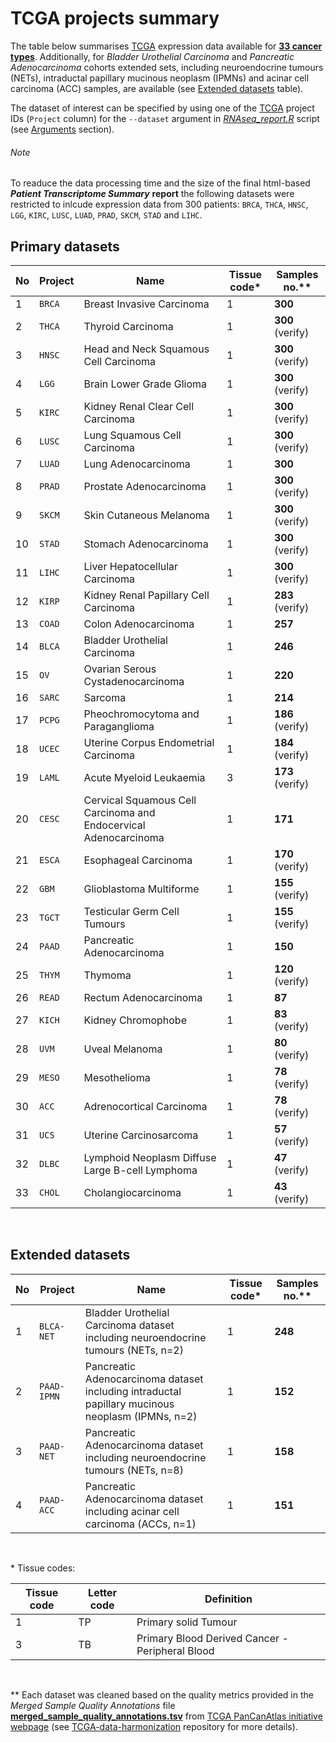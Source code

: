 # TCGA projects summary


The table below summarises [TCGA](https://portal.gdc.cancer.gov/) expression data available for **[33 cancer types](#primary-datasets)**. Additionally, for *Bladder Urothelial Carcinoma* and *Pancreatic Adenocarcinoma* cohorts extended sets, including neuroendocrine tumours (NETs), intraductal papillary mucinous neoplasm (IPMNs) and acinar cell carcinoma (ACC) samples, are available (see [Extended datasets](#extended-datasets) table).

The dataset of interest can be specified by using one of the [TCGA](https://portal.gdc.cancer.gov/) project IDs (`Project` column) for the `--dataset` argument in *[RNAseq_report.R](./rmd_files/RNAseq_report.R)* script (see [Arguments](./README.md#arguments) section).

###### Note

To readuce the data processing time and the size of the final html-based ***Patient Transcriptome Summary*** **report** the following datasets were restricted to inlcude expression data from 300 patients: `BRCA`, `THCA`, `HNSC`, 
`LGG`, `KIRC`, `LUSC`, `LUAD`, `PRAD`, `SKCM`, `STAD` and `LIHC`.

## Primary datasets

No | Project | Name | Tissue code\* | Samples no.\**
------------ | ------------ | ------------ | ------------ | ------------
1 | `BRCA`  | Breast Invasive Carcinoma | 1 | **300**
2 | `THCA`  | Thyroid Carcinoma | 1 | **300** (verify)
3 | `HNSC`  | Head and Neck Squamous Cell Carcinoma | 1 | **300** (verify)
4 | `LGG`   | Brain Lower Grade Glioma | 1 | **300** (verify)
5 | `KIRC`  | Kidney Renal Clear Cell Carcinoma | 1 | **300** (verify)
6 | `LUSC`  | Lung Squamous Cell Carcinoma | 1 | **300** (verify)
7 | `LUAD`  | Lung Adenocarcinoma | 1 | **300**
8 | `PRAD`  | Prostate Adenocarcinoma | 1 | **300** (verify)
9 | `SKCM`  | Skin Cutaneous Melanoma | 1 | **300** (verify)
10 | `STAD`  | Stomach Adenocarcinoma | 1 | **300** (verify)
11 | `LIHC`  | Liver Hepatocellular Carcinoma | 1 | **300** (verify)
12 | `KIRP` | Kidney Renal Papillary Cell Carcinoma | 1 | **283** (verify)
13 | `COAD`  | Colon Adenocarcinoma | 1 | **257**
14 | `BLCA`  | Bladder Urothelial Carcinoma | 1 | **246**
15 | `OV`    | Ovarian Serous Cystadenocarcinoma | 1 | **220**
16 | `SARC` | Sarcoma | 1 | **214**
17 | `PCPG`  | Pheochromocytoma and Paraganglioma | 1 | **186** (verify)
18 | `UCEC`  | Uterine Corpus Endometrial Carcinoma | 1 | **184** (verify)
19 | `LAML`  | Acute Myeloid Leukaemia | 3 | **173** (verify)
20 | `CESC`  | Cervical Squamous Cell Carcinoma and Endocervical Adenocarcinoma | 1 | **171**
21 | `ESCA`  | Esophageal Carcinoma | 1 | **170** (verify)
22 | `GBM`   | Glioblastoma Multiforme | 1 | **155** (verify)
23 | `TGCT`  | Testicular Germ Cell Tumours | 1 | **155** (verify)
24 | `PAAD`  | Pancreatic Adenocarcinoma | 1 | **150**
25 | `THYM`  | Thymoma | 1 | **120** (verify)
26 | `READ` | Rectum Adenocarcinoma | 1 | **87**
27 | `KICH`  | Kidney Chromophobe | 1 | **83** (verify)
28 | `UVM`   | Uveal Melanoma | 1 | **80** (verify)
29 | `MESO` | Mesothelioma | 1 | **78** (verify)
30 | `ACC`   | Adrenocortical Carcinoma | 1 | **78** (verify)
31 | `UCS`   | Uterine Carcinosarcoma | 1 | **57** (verify)
32 | `DLBC`  | Lymphoid Neoplasm Diffuse Large B-cell Lymphoma | 1 | **47** (verify)
33 | `CHOL`  | Cholangiocarcinoma | 1 | **43** (verify)
<br />

## Extended datasets

No | Project | Name | Tissue code\* | Samples no.\**
------------ | ------------ | ------------ | ------------ | ------------
1 | `BLCA-NET`  | Bladder Urothelial Carcinoma dataset including neuroendocrine tumours (NETs, n=2) | 1 | **248**
2 | `PAAD-IPMN`  | Pancreatic Adenocarcinoma dataset including intraductal papillary mucinous neoplasm (IPMNs, n=2) | 1 | **152**
3 | `PAAD-NET`  | Pancreatic Adenocarcinoma dataset including neuroendocrine tumours (NETs, n=8) | 1 | **158**
4 | `PAAD-ACC`  | Pancreatic Adenocarcinoma dataset including acinar cell carcinoma (ACCs, n=1) | 1 | **151**
<br />

\* Tissue codes:

Tissue code | Letter code | Definition
------------ | ------------ | ------------
1 | TP  | Primary solid Tumour
3 | TB  | Primary Blood Derived Cancer - Peripheral Blood
<br />

\** Each dataset was cleaned based on the quality metrics provided in the *Merged Sample Quality Annotations* file **[merged_sample_quality_annotations.tsv](http://api.gdc.cancer.gov/data/1a7d7be8-675d-4e60-a105-19d4121bdebf)** from [TCGA PanCanAtlas initiative webpage](https://gdc.cancer.gov/about-data/publications/pancanatlas) (see [TCGA-data-harmonization](https://github.com/umccr/TCGA-data-harmonization/tree/master/expression/README.md#data-clean-up) repository for more details).
 
 